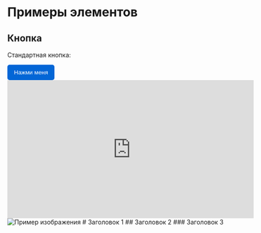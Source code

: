 # Примеры элементов

## Кнопка
Стандартная кнопка:

<button style="padding: 10px 15px; background: #0366d6; color: white; border: none; border-radius: 5px; cursor: pointer;">
    Нажми меня
</button>
<iframe width="560" height="315" src="https://www.youtube.com/embed/dQw4w9WgXcQ" frameborder="0" allowfullscreen></iframe>
<img src="https://via.placeholder.com/600x300" alt="Пример изображения">
# Заголовок 1
## Заголовок 2
### Заголовок 3
